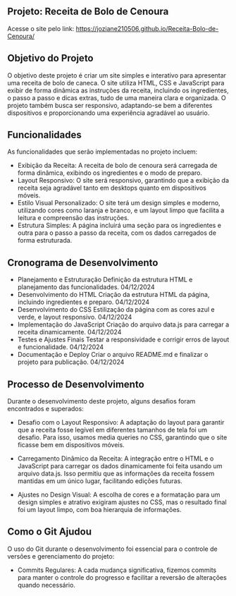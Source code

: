 ## Projeto: Receita de Bolo de Cenoura
Acesse o site pelo link: https://joziane210506.github.io/Receita-Bolo-de-Cenoura/
## Objetivo do Projeto
O objetivo deste projeto é criar um site simples e interativo para apresentar uma receita de bolo de caneca. O site utiliza HTML, CSS e JavaScript para exibir de forma dinâmica as instruções da receita, incluindo os ingredientes, o passo a passo e dicas extras, tudo de uma maneira clara e organizada. O projeto também busca ser responsivo, adaptando-se bem a diferentes dispositivos e proporcionando uma experiência agradável ao usuário.

## Funcionalidades
As funcionalidades que serão implementadas no projeto incluem:

- Exibição da Receita: A receita de bolo de cenoura será carregada de forma dinâmica, exibindo os ingredientes e o modo de preparo.
- Layout Responsivo: O site será responsivo, garantindo que a exibição da receita seja agradável tanto em desktops quanto em dispositivos móveis.
- Estilo Visual Personalizado: O site terá um design simples e moderno, utilizando cores como laranja e branco, e um layout limpo que facilita a leitura e compreensão das instruções.
- Estrutura Simples: A página incluirá uma seção para os ingredientes e outra para o passo a passo da receita, com os dados carregados de forma estruturada.
## Cronograma de Desenvolvimento

- Planejamento e Estruturação	Definição da estrutura HTML e planejamento das funcionalidades.	04/12/2024
- Desenvolvimento do HTML	Criação da estrutura HTML da página, incluindo ingredientes e preparo.	04/12/2024
- Desenvolvimento do CSS	Estilização da página com as cores azul e verde, e layout responsivo.	04/12/2024
- Implementação do JavaScript	Criação do arquivo data.js para carregar a receita dinamicamente.	04/12/2024
- Testes e Ajustes Finais	Testar a responsividade e corrigir erros de layout e funcionalidade.	04/12/2024
- Documentação e Deploy	Criar o arquivo README.md e finalizar o projeto para publicação.	04/12/2024
## Processo de Desenvolvimento
Durante o desenvolvimento deste projeto, alguns desafios foram encontrados e superados:

- Desafio com o Layout Responsivo: A adaptação do layout para garantir que a receita fosse legível em diferentes tamanhos de tela foi um desafio. Para isso, usamos media queries no CSS, garantindo que o site ficasse bem em dispositivos móveis.

- Carregamento Dinâmico da Receita: A integração entre o HTML e o JavaScript para carregar os dados dinamicamente foi feita usando um arquivo data.js. Isso permitiu que as informações da receita fossem mantidas em um único lugar, facilitando edições futuras.

- Ajustes no Design Visual: A escolha de cores e a formatação para um design simples e atrativo exigiram ajustes no CSS, mas o resultado final foi um layout limpo, com boa hierarquia de informações.

## Como o Git Ajudou
O uso do Git durante o desenvolvimento foi essencial para o controle de versões e gerenciamento do projeto:

- Commits Regulares: A cada mudança significativa, fizemos commits para manter o controle do progresso e facilitar a reversão de alterações quando necessário.

